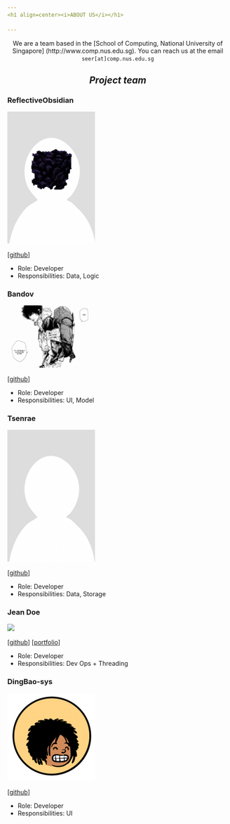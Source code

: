 ```yaml
---
<h1 align=center><i>ABOUT US</i></h1>

---
```

<p align="center">
We are a team based in the [School of Computing, National University of Singapore] (http://www.comp.nus.edu.sg). 
You can reach us at the email <code>seer[at]comp.nus.edu.sg</code>
</p>

<h2 align=center><i>Project team</I></h2>

### ReflectiveObsidian

<img src="images/reflective_obsidian.png" width="200px">

[[github](https://github.com/ReflectiveObsidian)]

* Role: Developer
* Responsibilities: Data, Logic

### Bandov

<img src="images/bandov.jpeg" width="200px">

[[github](https://github.com/Bandov)]

* Role: Developer
* Responsibilities: UI, Model

### Tsenrae

<img src="images/Tsenrae.png" width="200px">

[[github](https://github.com/Tsenrae)]

* Role: Developer
* Responsibilities: Data, Storage

### Jean Doe

<img src="images/johndoe.png" width="200px">

[[github](http://github.com/johndoe)]
[[portfolio](team/johndoe.md)]

* Role: Developer
* Responsibilities: Dev Ops + Threading

### DingBao-sys

<img src="images/dingbao-sys.png" width="200px">

[[github](http://github.com/DingBao-sys)]

* Role: Developer
* Responsibilities: UI
